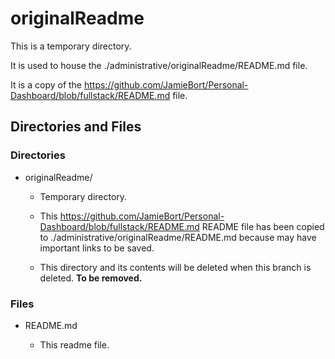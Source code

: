 # originalReadme

This is a temporary directory.

It is used to house the ./administrative/originalReadme/README.md file.

It is a copy of the https://github.com/JamieBort/Personal-Dashboard/blob/fullstack/README.md file.

## Directories and Files

### Directories

- originalReadme/

  - Temporary directory.

  - This https://github.com/JamieBort/Personal-Dashboard/blob/fullstack/README.md README file has been copied to ./administrative/originalReadme/README.md because may have important links to be saved.

  - This directory and its contents will be deleted when this branch is deleted. **To be removed.**

### Files

- README.md

  - This readme file.
